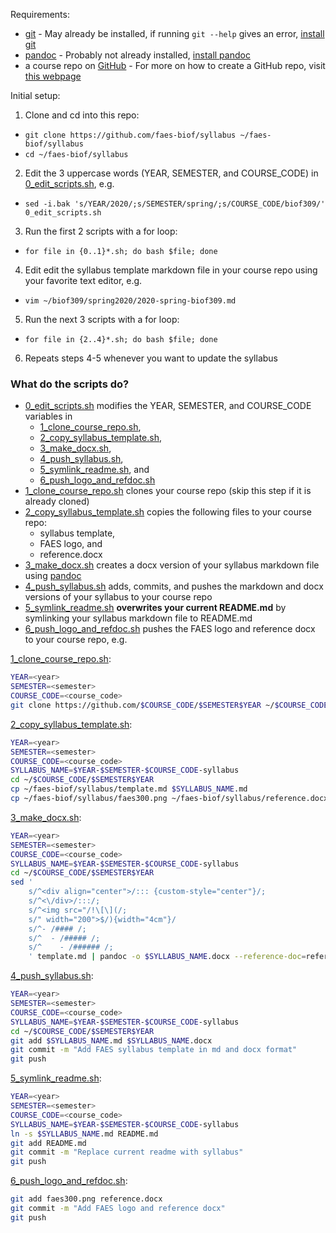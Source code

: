 Requirements:
- [git](https://git-scm.com/) - May already be installed, if running `git --help` gives an error, [install git](https://www.atlassian.com/git/tutorials/install-git)
- [pandoc](https://pandoc.org/) - Probably not already installed, [install pandoc](https://pandoc.org/installing.html)
- a course repo on [GitHub](https://github.com/) - For more on how to create a GitHub repo, visit [this webpage](https://help.github.com/en/github/getting-started-with-github/create-a-repo)

Initial setup:
1. Clone and cd into this repo:
- `git clone https://github.com/faes-biof/syllabus ~/faes-biof/syllabus`
- `cd ~/faes-biof/syllabus`
2. Edit the 3 uppercase words (YEAR, SEMESTER, and COURSE_CODE) in [0_edit_scripts.sh](0_edit_scripts.sh), e.g.
- `sed -i.bak 's/YEAR/2020/;s/SEMESTER/spring/;s/COURSE_CODE/biof309/' 0_edit_scripts.sh`
3. Run the first 2 scripts with a for loop:
- `for file in {0..1}*.sh; do bash $file; done`
4. Edit edit the syllabus template markdown file in your course repo using your favorite text editor, e.g.
- `vim ~/biof309/spring2020/2020-spring-biof309.md`
5. Run the next 3 scripts with a for loop:
- `for file in {2..4}*.sh; do bash $file; done`
6. Repeats steps 4-5 whenever you want to update the syllabus

### What do the scripts do?
- [0_edit_scripts.sh](0_edit_scripts.sh) modifies the YEAR, SEMESTER, and COURSE_CODE variables in
    - [1_clone_course_repo.sh](1_clone_course_repo.sh),
    - [2_copy_syllabus_template.sh](2_copy_syllabus_template.sh),
    - [3_make_docx.sh](3_make_docx.sh),
    - [4_push_syllabus.sh](4_push_syllabus.sh),
    - [5_symlink_readme.sh](5_symlink_readme.sh), and
    - [6_push_logo_and_refdoc.sh](6_push_logo_and_refdoc.sh)
- [1_clone_course_repo.sh](1_clone_course_repo.sh) clones your course repo (skip this step if it is already cloned)
- [2_copy_syllabus_template.sh](2_copy_syllabus_template.sh) copies the following files to your course repo:
    - syllabus template,
    - FAES logo, and
    - reference.docx
- [3_make_docx.sh](3_make_docx.sh) creates a docx version of your syllabus markdown file using [pandoc](https://pandoc.org/)
- [4_push_syllabus.sh](4_push_syllabus.sh) adds, commits, and pushes the markdown and docx versions of your syllabus to your course repo
- [5_symlink_readme.sh](5_symlink_readme.sh) **overwrites your current README.md** by symlinking your syllabus markdown file to README.md
- [6_push_logo_and_refdoc.sh](6_push_logo_and_refdoc.sh) pushes the FAES logo and reference docx to your course repo, e.g.

[1_clone_course_repo.sh](1_clone_course_repo.sh):

```sh
YEAR=<year>
SEMESTER=<semester>
COURSE_CODE=<course_code>
git clone https://github.com/$COURSE_CODE/$SEMESTER$YEAR ~/$COURSE_CODE/$SEMESTER$YEAR
```

[2_copy_syllabus_template.sh](2_copy_syllabus_template.sh):

```sh
YEAR=<year>
SEMESTER=<semester>
COURSE_CODE=<course_code>
SYLLABUS_NAME=$YEAR-$SEMESTER-$COURSE_CODE-syllabus
cd ~/$COURSE_CODE/$SEMESTER$YEAR
cp ~/faes-biof/syllabus/template.md $SYLLABUS_NAME.md
cp ~/faes-biof/syllabus/faes300.png ~/faes-biof/syllabus/reference.docx .
```

[3_make_docx.sh](3_make_docx.sh):

```sh
YEAR=<year>
SEMESTER=<semester>
COURSE_CODE=<course_code>
SYLLABUS_NAME=$YEAR-$SEMESTER-$COURSE_CODE-syllabus
cd ~/$COURSE_CODE/$SEMESTER$YEAR
sed '
    s/^<div align="center">/::: {custom-style="center"}/;
    s/^<\/div>/:::/;
    s/^<img src="/!\[\](/;
    s/" width="200">$/){width="4cm"}/
    s/^- /#### /;
    s/^  - /##### /;
    s/^    - /###### /;
    ' template.md | pandoc -o $SYLLABUS_NAME.docx --reference-doc=reference.docx
```

[4_push_syllabus.sh](4_push_syllabus.sh):

```sh
YEAR=<year>
SEMESTER=<semester>
COURSE_CODE=<course_code>
SYLLABUS_NAME=$YEAR-$SEMESTER-$COURSE_CODE-syllabus
cd ~/$COURSE_CODE/$SEMESTER$YEAR
git add $SYLLABUS_NAME.md $SYLLABUS_NAME.docx
git commit -m "Add FAES syllabus template in md and docx format"
git push
```

[5_symlink_readme.sh](5_symlink_readme.sh):

```sh
YEAR=<year>
SEMESTER=<semester>
COURSE_CODE=<course_code>
SYLLABUS_NAME=$YEAR-$SEMESTER-$COURSE_CODE-syllabus
ln -s $SYLLABUS_NAME.md README.md
git add README.md
git commit -m "Replace current readme with syllabus"
git push
```

[6_push_logo_and_refdoc.sh](6_push_logo_and_refdoc.sh):

```sh
git add faes300.png reference.docx
git commit -m "Add FAES logo and reference docx"
git push
```

